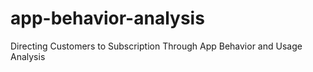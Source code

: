 # app-behavior-analysis
Directing Customers to Subscription Through App Behavior and Usage Analysis
